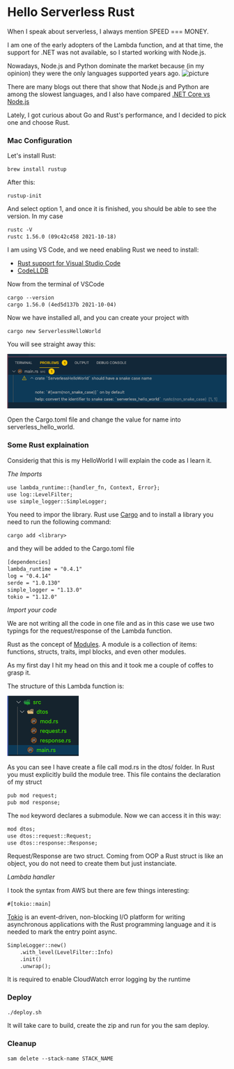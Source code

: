 # Hello Serverless Rust

When I speak about serverless, I always mention SPEED === MONEY.

I am one of the early adopters of the Lambda function, and at that time, the support for .NET was not available, so I started working with Node.js.

Nowadays, Node.js and Python dominate the market because (in my opinion) they were the only languages supported years ago.
![picture](https://github.com/ymwjbxxq/hello_serverless_rust/blob/main/1634456840046.gif)

There are many blogs out there that show that Node.js and Python are among the slowest languages, and I also have compared [.NET Core vs Node.js](https://github.com/ymwjbxxq?tab=repositories&q=dotnetcore3.1-vs-nodejs&type=&language=&sort=)

Lately, I got curious about Go and Rust's performance, and I decided to pick one and choose Rust.

### Mac Configuration ###

Let's install Rust:
```
brew install rustup
```
After this:
```
rustup-init
```
And select option 1, and once it is finished, you should be able to see the version. In my case
```
rustc -V
rustc 1.56.0 (09c42c458 2021-10-18)
```
I am using VS Code, and we need enabling Rust we need to install:
*  [Rust support for Visual Studio Code](https://marketplace.visualstudio.com/items?itemName=rust-lang.rust)
*  [CodeLLDB](https://marketplace.visualstudio.com/items?itemName=vadimcn.vscode-lldb)

Now from the terminal of VSCode
```
cargo --version
cargo 1.56.0 (4ed5d137b 2021-10-04)
```

Now we have installed all, and you can create your project with 
```
cargo new ServerlessHelloWorld
```
You will see straight away this:

![picture](https://github.com/ymwjbxxq/hello_serverless_rust/blob/main/warning_after_setup.png)

Open the Cargo.toml file and change the value for name into serverless_hello_world.

### Some Rust explaination ###

Considerig that this is my HelloWorld I will explain the code as I learn it.

*The Imports*
```
use lambda_runtime::{handler_fn, Context, Error};
use log::LevelFilter;
use simple_logger::SimpleLogger;
```
You need to impor the library. Rust use [Cargo](https://doc.rust-lang.org/cargo/) and to install a library  you need to run the following command:
```
cargo add <library> 
```
and they will be added to the Cargo.toml file
```
[dependencies]
lambda_runtime = "0.4.1"
log = "0.4.14"
serde = "1.0.130"
simple_logger = "1.13.0"
tokio = "1.12.0"
```

*Import your code*

We are not writing all the code in one file and as in this case we use two typings for the request/response of the Lambda function.

Rust as the concept of [Modules](https://doc.rust-lang.org/rust-by-example/mod.html). A module is a collection of items: functions, structs, traits, impl blocks, and even other modules.

As my first day I hit my head on this and it took me a couple of coffes to grasp it.

The structure of this Lambda function is:

![picture](https://github.com/ymwjbxxq/hello_serverless_rust/blob/main/lambda-structure.png)

As you can see I have create a file call mod.rs in the dtos/ folder. In Rust you must explicitly build the module tree. This file contains the declaration of my struct
```
pub mod request;
pub mod response;
```
The `mod` keyword declares a submodule. Now we can access it in this way:
```
mod dtos;
use dtos::request::Request;
use dtos::response::Response;
```
Request/Response are two struct. Coming from OOP a Rust struct is like an object, you do not need to create them but just instanciate.
 
*Lambda handler*

I took the syntax from AWS but there are few things interesting:
```
#[tokio::main]
```
[Tokio](https://docs.rs/tokio/1.12.0/tokio/) is an event-driven, non-blocking I/O platform for writing asynchronous applications with the Rust programming language and it is needed to mark the entry point async.
```
SimpleLogger::new()
    .with_level(LevelFilter::Info)
    .init()
    .unwrap();
```
It is required to enable CloudWatch error logging by the runtime 

### Deploy ###
```
./deploy.sh
```
It will take care to build, create the zip and run for you the sam deploy.

### Cleanup ###
```
sam delete --stack-name STACK_NAME
```
